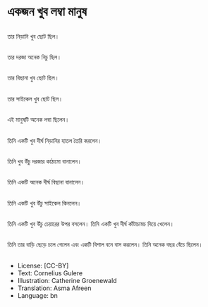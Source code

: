 # একজন খুব লম্বা মানুষ

##
তার নিড়ানি খুব ছোট ছিল।

##
তার দরজা অনেক নিচু ছিল।

##
তার বিছানা খুব ছোট ছিল।

##
তার সাইকেল খুব ছোট ছিল।

##
এই মানুষটি অনেক লম্বা ছিলেন।

##
তিনি একটি খুব দীর্ঘ নিড়ানির হাতল তৈরি করলেন।

##
তিনি খুব উঁচু দরজার কাঠামো বানালেন।

##
তিনি একটি অনেক দীর্ঘ বিছানা বানালেন।

##
তিনি একটি খুব উঁচু সাইকেল কিনলেন।

##
তিনি একটি খুব উঁচু চেয়ারের উপর বসলেন। তিনি একটি খুব দীর্ঘ কাঁটাচামচ দিয়ে খেলেন।

##
তিনি তার বাড়ি ছেড়ে চলে গেলেন এবং একটি বিশাল বনে বাস করলেন। তিনি অনেক বছর বেঁচে ছিলেন।

##
* License: [CC-BY]
* Text: Cornelius Gulere
* Illustration: Catherine Groenewald
* Translation: Asma Afreen
* Language: bn
